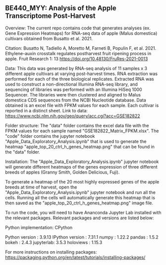 ## BE440_MYY: Analysis of the Apple Transcriptome Post-Harvest

Overview:
The current repo contains code that generates analyses (ex. Gene Expression Heatmaps) 
for RNA-seq data of apple (Malus domestica) cultivars obtained from Busatto et al. 2021. 

Citation: Busatto N, Tadiello A, Moretto M, Farneti B, Populin F, et al. 2021. Ethylene-auxin crosstalk regulates postharvest fruit ripening process in
apple. Fruit Research 1: 13 https://doi.org/10.48130/FruRes-2021-0013

Data:
This data was generated by RNA-seq analysis of 11 samples x 3 different apple cultivars at 
varying post-harvest times. 
RNA extraction was performed for each of the three biological replicates. Extracted RNA 
was used to construct a non-directional Illumina RNA-seq library, and
sequencing of libraries was performed with an Illumina HiSeq 1000 Sequencer. The libraries
were then clustered and aligned to Malus domestica CDS sequences from the NCBI Nucleotide database. 
Data obtained is an excel file with FPKM values for each sample. 
Each cultivar is reported in a distinct sheet.
Link to data:
https://www.ncbi.nlm.nih.gov/geo/query/acc.cgi?acc=GSE182822

Folder structure:
The "data" folder contains the excel data file with the FPKM values for each sample named "GSE182822_Matrix_FPKM.xlsx".
The "code" folder contains the jupyter notebook "Apple_Data_Exploratory_Analysis.ipynb" that is used to generate the heatmap "apple_top_20_ctrl_h_genes_heatmap.png" that can be found in the "data" folder.

Installation:
The "Apple_Data_Exploratory_Analysis.ipynb" jupyter notebook will generate 
different heatmaps of the genes expression of three different breeds of apples 
(Granny Smith, Golden Delicious, Fuji).

To generate a heatmap of the 20 most highly expressed genes of the apple 
breeds at time of harvest, open the "Apple_Data_Exploratory_Analysis.ipynb" 
jupyter notebook and run all the cells. 
Running all the cells will automatically generate this heatmap that is then 
saved as the "apple_top_20_ctrl_h_genes_heatmap.png" image file. 

To run the code, you will need to have Ananconda Jupyter Lab installed with the relevant packages.
Relevant packages and versions are listed below:

Python implementation: CPython

Python version       : 3.9.13 
IPython version      : 7.31.1
numpy     : 1.22.2
pandas    : 1.5.2
bokeh     : 2.4.3
jupyterlab: 3.5.3
holoviews : 1.15.3

For more instructions on installing packages:
https://packaging.python.org/en/latest/tutorials/installing-packages/
